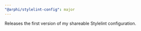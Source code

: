 ```yaml
---
"@arphi/stylelint-config": major
---
```


Releases the first version of my shareable Stylelint configuration.
